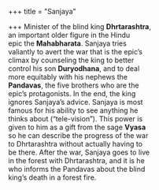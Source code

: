 +++
title = "Sanjaya"

+++
Minister of the blind king **Dhrtarashtra**,  
an important older figure in the Hindu  
epic the **Mahabharata**. Sanjaya tries  
valiantly to avert the war that is the epic’s  
climax by counseling the king to better  
control his son **Duryodhana**, and to deal  
more equitably with his nephews the  
**Pandavas**, the five brothers who are the  
epic’s protagonists. In the end, the king  
ignores Sanjaya’s advice. Sanjaya is most  
famous for his ability to see anything he  
thinks about (“tele-vision”). This power is  
given to him as a gift from the sage **Vyasa**  
so he can describe the progress of the war  
to Dhrtarashtra without actually having to  
be there. After the war, Sanjaya goes to live  
in the forest with Dhrtarashtra, and it is he  
who informs the Pandavas about the blind  
king’s death in a forest fire.